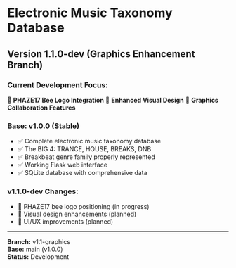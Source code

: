 # Electronic Music Taxonomy Database
## Version 1.1.0-dev (Graphics Enhancement Branch)

### Current Development Focus:
🎨 **PHAZE17 Bee Logo Integration**
🎨 **Enhanced Visual Design** 
🎨 **Graphics Collaboration Features**

### Base: v1.0.0 (Stable)
- ✅ Complete electronic music taxonomy database
- ✅ The BIG 4: TRANCE, HOUSE, BREAKS, DNB
- ✅ Breakbeat genre family properly represented
- ✅ Working Flask web interface
- ✅ SQLite database with comprehensive data

### v1.1.0-dev Changes:
- 🔄 PHAZE17 bee logo positioning (in progress)
- 🔄 Visual design enhancements (planned)
- 🔄 UI/UX improvements (planned)

---
**Branch:** v1.1-graphics  
**Base:** main (v1.0.0)  
**Status:** Development